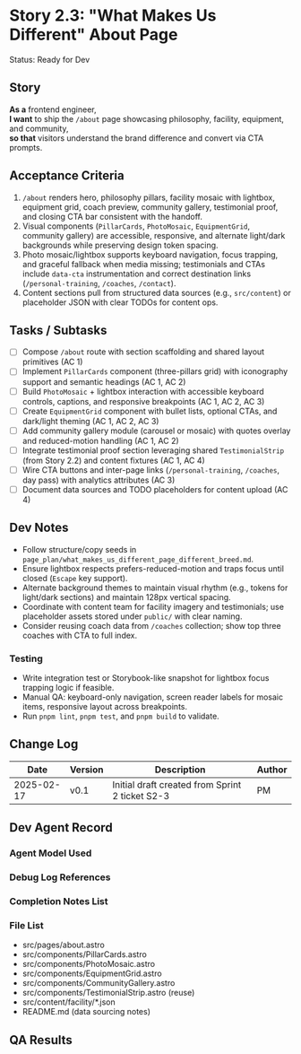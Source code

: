 # Story 2.3: "What Makes Us Different" About Page

Status: Ready for Dev

## Story
**As a** frontend engineer,  
**I want** to ship the `/about` page showcasing philosophy, facility, equipment, and community,  
**so that** visitors understand the brand difference and convert via CTA prompts.

## Acceptance Criteria
1. `/about` renders hero, philosophy pillars, facility mosaic with lightbox, equipment grid, coach preview, community gallery, testimonial proof, and closing CTA bar consistent with the handoff.
2. Visual components (`PillarCards`, `PhotoMosaic`, `EquipmentGrid`, community gallery) are accessible, responsive, and alternate light/dark backgrounds while preserving design token spacing.
3. Photo mosaic/lightbox supports keyboard navigation, focus trapping, and graceful fallback when media missing; testimonials and CTAs include `data-cta` instrumentation and correct destination links (`/personal-training`, `/coaches`, `/contact`).
4. Content sections pull from structured data sources (e.g., `src/content`) or placeholder JSON with clear TODOs for content ops.

## Tasks / Subtasks
- [ ] Compose `/about` route with section scaffolding and shared layout primitives (AC 1)
- [ ] Implement `PillarCards` component (three-pillars grid) with iconography support and semantic headings (AC 1, AC 2)
- [ ] Build `PhotoMosaic` + lightbox interaction with accessible keyboard controls, captions, and responsive breakpoints (AC 1, AC 2, AC 3)
- [ ] Create `EquipmentGrid` component with bullet lists, optional CTAs, and dark/light theming (AC 1, AC 2, AC 3)
- [ ] Add community gallery module (carousel or mosaic) with quotes overlay and reduced-motion handling (AC 1, AC 2)
- [ ] Integrate testimonial proof section leveraging shared `TestimonialStrip` (from Story 2.2) and content fixtures (AC 1, AC 4)
- [ ] Wire CTA buttons and inter-page links (`/personal-training`, `/coaches`, day pass) with analytics attributes (AC 3)
- [ ] Document data sources and TODO placeholders for content upload (AC 4)

## Dev Notes
- Follow structure/copy seeds in `page_plan/what_makes_us_different_page_different_breed.md`.
- Ensure lightbox respects prefers-reduced-motion and traps focus until closed (`Escape` key support).
- Alternate background themes to maintain visual rhythm (e.g., tokens for light/dark sections) and maintain 128px vertical spacing.
- Coordinate with content team for facility imagery and testimonials; use placeholder assets stored under `public/` with clear naming.
- Consider reusing coach data from `/coaches` collection; show top three coaches with CTA to full index.

### Testing
- Write integration test or Storybook-like snapshot for lightbox focus trapping logic if feasible.
- Manual QA: keyboard-only navigation, screen reader labels for mosaic items, responsive layout across breakpoints.
- Run `pnpm lint`, `pnpm test`, and `pnpm build` to validate.

## Change Log
| Date | Version | Description | Author |
| --- | --- | --- | --- |
| 2025-02-17 | v0.1 | Initial draft created from Sprint 2 ticket S2-3 | PM |

## Dev Agent Record
### Agent Model Used


### Debug Log References


### Completion Notes List


### File List

- src/pages/about.astro
- src/components/PillarCards.astro
- src/components/PhotoMosaic.astro
- src/components/EquipmentGrid.astro
- src/components/CommunityGallery.astro
- src/components/TestimonialStrip.astro (reuse)
- src/content/facility/*.json
- README.md (data sourcing notes)

## QA Results
